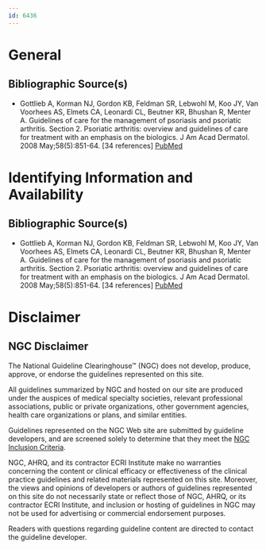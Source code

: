 ```yaml
---
id: 6436
---
```


# General

## Bibliographic Source(s)

- Gottlieb A, Korman NJ, Gordon KB, Feldman SR, Lebwohl M, Koo JY, Van Voorhees AS, Elmets CA, Leonardi CL, Beutner KR, Bhushan R, Menter A. Guidelines of care for the management of psoriasis and psoriatic arthritis. Section 2. Psoriatic arthritis: overview and guidelines of care for treatment with an emphasis on the biologics. J Am Acad Dermatol. 2008 May;58(5):851-64. [34 references] [ PubMed ](http://www.ncbi.nlm.nih.gov/entrez/query.fcgi?cmd=Retrieve&db=pubmed&dopt=Abstract&list_uids=18423261)

# Identifying Information and Availability

## Bibliographic Source(s)

- Gottlieb A, Korman NJ, Gordon KB, Feldman SR, Lebwohl M, Koo JY, Van Voorhees AS, Elmets CA, Leonardi CL, Beutner KR, Bhushan R, Menter A. Guidelines of care for the management of psoriasis and psoriatic arthritis. Section 2. Psoriatic arthritis: overview and guidelines of care for treatment with an emphasis on the biologics. J Am Acad Dermatol. 2008 May;58(5):851-64. [34 references] [ PubMed ](http://www.ncbi.nlm.nih.gov/entrez/query.fcgi?cmd=Retrieve&db=pubmed&dopt=Abstract&list_uids=18423261)

# Disclaimer

## NGC Disclaimer

The National Guideline Clearinghouse™ (NGC) does not develop, produce, approve, or endorse the guidelines represented on this site.

All guidelines summarized by NGC and hosted on our site are produced under the auspices of medical specialty societies, relevant professional associations, public or private organizations, other government agencies, health care organizations or plans, and similar entities.

Guidelines represented on the NGC Web site are submitted by guideline developers, and are screened solely to determine that they meet the [NGC Inclusion Criteria](/help-and-about/summaries/inclusion-criteria).

NGC, AHRQ, and its contractor ECRI Institute make no warranties concerning the content or clinical efficacy or effectiveness of the clinical practice guidelines and related materials represented on this site. Moreover, the views and opinions of developers or authors of guidelines represented on this site do not necessarily state or reflect those of NGC, AHRQ, or its contractor ECRI Institute, and inclusion or hosting of guidelines in NGC may not be used for advertising or commercial endorsement purposes.

Readers with questions regarding guideline content are directed to contact the guideline developer.

